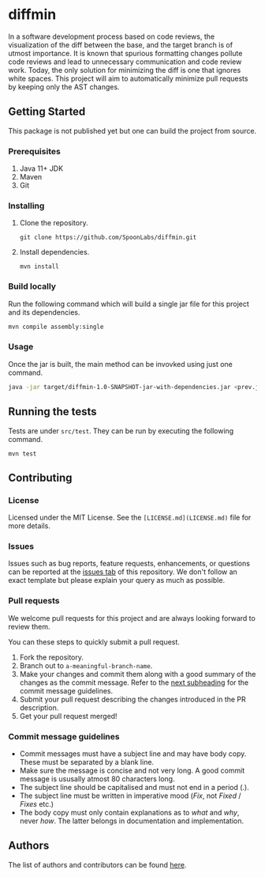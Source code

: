# diffmin

In a software development process based on code reviews, the visualization of 
the diff between the base, and the target branch is of utmost importance. It is
known that spurious formatting changes pollute code reviews and lead to
unnecessary communication and code review work. Today, the only solution for
minimizing the diff is one that ignores white spaces. This project will aim to
automatically minimize pull requests by keeping only the AST changes.

## Getting Started

This package is not published yet but one can build the project from source.

### Prerequisites

1. Java 11+ JDK
2. Maven
3. Git

### Installing

1. Clone the repository.
    ```shell
    git clone https://github.com/SpoonLabs/diffmin.git
    ```
2. Install dependencies.
    ```shell
    mvn install
    ```

### Build locally

Run the following command which will build a single jar file for this project
and its dependencies.

```sh
mvn compile assembly:single
```

### Usage

Once the jar is built, the main method can be invovked using just one command.

```sh
java -jar target/diffmin-1.0-SNAPSHOT-jar-with-dependencies.jar <prev.java> <new.java>
```

## Running the tests

Tests are under `src/test`. They can be run by executing the following command.

```shell
mvn test
```

## Contributing

### License

Licensed under the MIT License. See the `[LICENSE.md](LICENSE.md)` file for more
details.

### Issues

Issues such as bug reports, feature requests, enhancements, or questions can be
reported at the [issues tab](https://github.com/SpoonLabs/diffmin/issues) of
this repository. We don't follow an exact template but please explain your query
as much as possible.

### Pull requests

We welcome pull requests for this project and are always looking forward to
review them.

You can these steps to quickly submit a pull request.

1. Fork the repository.
2. Branch out to `a-meaningful-branch-name`.
3. Make your changes and commit them along with a good summary of the changes as
   the commit message. Refer to the [next subheading](#commit-message-guidelines)
   for the commit message guidelines.
3. Submit your pull request describing the changes introduced in the PR
   description.
4. Get your pull request merged!

### Commit message guidelines

- Commit messages must have a subject line and may have body copy. These must be
  separated by a blank line.
- Make sure the message is concise and not very long. A good commit message is
  ususally atmost 80 characters long.
- The subject line should be capitalised and must not end in a period (.).
- The subject line must be written in imperative mood (*Fix*, not *Fixed* /
  *Fixes* etc.)
- The body copy must only contain explanations as to *what* and *why*, never
  *how*. The latter belongs in documentation and implementation.

## Authors

The list of authors and contributors can be found
[here](https://github.com/SpoonLabs/diffmin/graphs/contributors).
